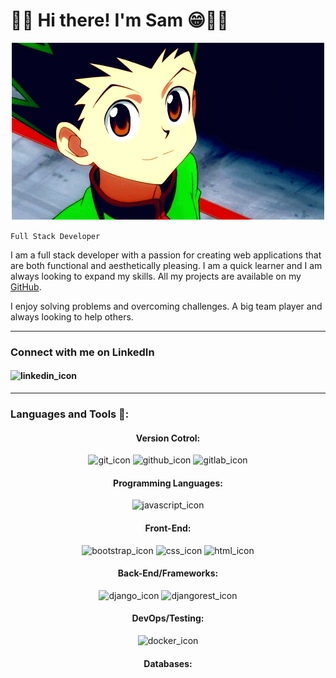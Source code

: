 <h1>👋🏾 Hi there! I'm Sam 😁🤘🏾</h1>

<p align="center" >
  <img src="gon.gif" />
</p>

`Full Stack Developer`

I am a full stack developer with a passion for creating web applications that are both functional and aesthetically pleasing. I am a quick learner and I am always looking to expand my skills. All my projects are available on my [GitHub](https://github.com/sxmmy0?tab=repositories). 

I enjoy solving problems and overcoming challenges. A big team player and always looking to help others.

---

<h3> Connect with me on LinkedIn </h3>
<h4>
  <p>
    <img href=" https://www.linkedin.com/in/samuel-0bembe-/" src="https://cdn.jsdelivr.net/gh/devicons/devicon@latest/icons/linkedin/linkedin-plain-wordmark.svg" alt="linkedin_icon" width="100" height="100"/> 
  </p>
</h4>

---
<h3> Languages and Tools 🧰: </h3>

<h4 align="center" > Version Cotrol: </h4>
<p align="center">
  <img src="https://cdn.jsdelivr.net/gh/devicons/devicon@latest/icons/git/git-original.svg" alt="git_icon" width="50" height="50"/>
  <img src="https://cdn.jsdelivr.net/gh/devicons/devicon@latest/icons/github/github-original.svg" alt="github_icon" width="50" height="50"/>
  <img src="https://cdn.jsdelivr.net/gh/devicons/devicon@latest/icons/gitlab/gitlab-plain.svg" alt="gitlab_icon" width="50" height="50"/>             
</p>

<h4 align="center"> Programming Languages: </h4>
<p align="center">
  <img src="https://cdn.jsdelivr.net/gh/devicons/devicon@latest/icons/javascript/javascript-plain.svg" alt="javascript_icon" width="50" height="50"/>
          
</p>

<h4 align="center"> Front-End: </h4>
<p align="center">
  <img src="https://cdn.jsdelivr.net/gh/devicons/devicon@latest/icons/bootstrap/bootstrap-plain.svg" alt="bootstrap_icon" width="50" height="50"/>
  <img src="https://cdn.jsdelivr.net/gh/devicons/devicon@latest/icons/css3/css3-plain.svg" alt="css_icon" width="50" height="50"/>
  <img src="https://cdn.jsdelivr.net/gh/devicons/devicon@latest/icons/html5/html5-plain.svg" alt="html_icon" width="50" height="50"/>
          
</p>

<h4 align="center"> Back-End/Frameworks: </h4>
<p align="center">
  <img src="https://cdn.jsdelivr.net/gh/devicons/devicon@latest/icons/django/django-plain-wordmark.svg" alt="django_icon" width="100" height="100"/>
  <img src="https://cdn.jsdelivr.net/gh/devicons/devicon@latest/icons/djangorest/djangorest-original-wordmark.svg" alt="djangorest_icon" width="100" height="100"/>       
</p>

<h4 align="center"> DevOps/Testing: </h4>
<p align="center">
  <img src="https://cdn.jsdelivr.net/gh/devicons/devicon@latest/icons/docker/docker-plain.svg" alt="docker_icon" width="50" height="50"/>
          
</p>

<h4 align="center"> Databases: </h4>
<p align="center">
  
</p>
